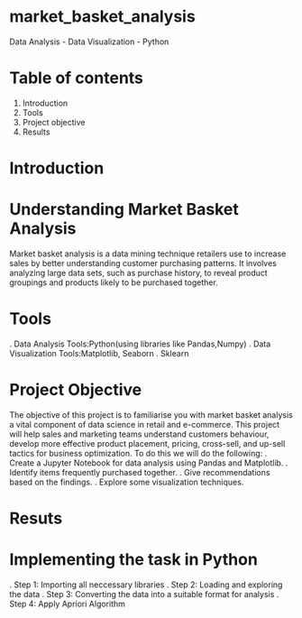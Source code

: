 # market_basket_analysis
Data Analysis - Data Visualization - Python
# Table of contents
1. Introduction
2. Tools
3. Project objective
4. Results
# Introduction
# Understanding Market Basket Analysis
Market basket analysis is a data mining technique retailers use to increase sales by better understanding customer purchasing patterns. It involves analyzing large data sets, such as purchase history, to reveal product groupings and products likely to be purchased together.
# Tools
. Data Analysis Tools:Python(using libraries like Pandas,Numpy)
. Data Visualization Tools:Matplotlib, Seaborn
. Sklearn
# Project Objective
The objective of this project is to familiarise you with market basket analysis a vital component of data science in retail and e-commerce.
This project will help sales and marketing teams understand customers behaviour, develop more effective product placement, pricing, cross-sell, and up-sell tactics for business optimization.
To do this we will do the following:
. Create a Jupyter Notebook for data analysis using Pandas and Matplotlib.
. Identify items frequently purchased together.
. Give recommendations based on the findings.
. Explore some visualization techniques.
# Resuts
# Implementing the task in Python
. Step 1: Importing all neccessary libraries
. Step 2: Loading and exploring the data
. Step 3: Converting the data into a suitable format for analysis
. Step 4: Apply Apriori Algorithm







